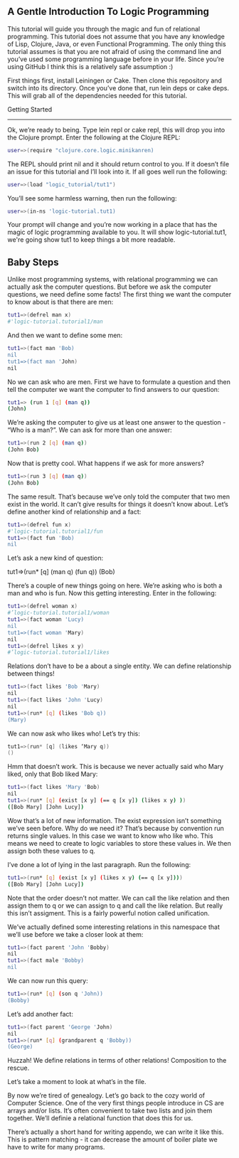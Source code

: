 A Gentle Introduction To Logic Programming
----

This tutorial will guide you through the magic and fun of relational programming. This tutorial does not assume that you have any knowledge of Lisp, Clojure, Java, or even Functional Programming. The only thing this tutorial assumes is that you are not afraid of using the command line and you’ve used some programming language before in your life. Since you’re using GitHub I think this is a relatively safe assumption :)

First things first, install Leiningen or Cake. Then clone this repository and switch into its directory. Once you’ve done that, run lein deps or cake deps. This will grab all of the dependencies needed for this tutorial.

Getting Started
____

Ok, we’re ready to being. Type lein repl or cake repl, this will drop you into the Clojure prompt. Enter the following at the Clojure REPL:

```sh
user=>(require "clojure.core.logic.minikanren)
```

The REPL should print nil and it should return control to you. If it doesn’t file an issue for this tutorial and I’ll look into it. If all goes well run the following:

```sh
user=>(load "logic_tutorial/tut1")
```

You’ll see some harmless warning, then run the following:

```sh
user=>(in-ns 'logic-tutorial.tut1)
```

Your prompt will change and you’re now working in a place that has the magic of logic programming available to you. It will show logic-tutorial.tut1, we're going show tut1 to keep things a bit more readable.

Baby Steps
----

Unlike most programming systems, with relational programming we can actually ask the computer questions. But before we ask the computer questions, we need define some facts! The first thing we want the computer to know about is that there are men:

```sh
tut1=>(defrel man x)
#'logic-tutorial.tutorial1/man
```

And then we want to define some men:

```sh
tut1=>(fact man 'Bob)
nil
tut1=>(fact man 'John)
nil
```

No we can ask who are men. First we have to formulate a question and then tell the computer we want the computer to find answers to our question:

```sh
tut1=> (run 1 [q] (man q))
(John)
```

We’re asking the computer to give us at least one answer to the question - “Who is a man?”.  We can ask for more than one answer:

```sh
tut1=>(run 2 [q] (man q))
(John Bob)
```

Now that is pretty cool. What happens if we ask for more answers?

```sh
tut1=>(run 3 [q] (man q))
(John Bob)
```

The same result. That’s because we’ve only told the computer that two men exist in the world. It can’t give results for things it doesn’t know about. Let’s define another kind of relationship and a fact:

```sh
tut1=>(defrel fun x)
#'logic-tutorial.tutorial1/fun
tut1=>(fact fun 'Bob)
nil
```

Let’s ask a new kind of question:

tut1=>(run* [q] (man q) (fun q))
(Bob)

There’s a couple of new things going on here. We’re asking who is both a man and who is fun. Now this getting interesting. Enter in the following:

```sh
tut1=>(defrel woman x)
#’logic-tutorial.tutorial1/woman
tut1=>(fact woman 'Lucy)
nil
tut1=>(fact woman 'Mary)
nil
tut1=>(defrel likes x y)
#’logic-tutorial.tutorial1/likes
```

Relations don’t have to be a about a single entity. We can define relationship between things!

```sh
tut1=>(fact likes 'Bob 'Mary)
nil
tut1=>(fact likes 'John 'Lucy)
nil
tut1=>(run* [q] (likes 'Bob q))
(Mary)
```

We can now ask who likes who! Let’s try this:

```s
tut1=>(run* [q] (likes ‘Mary q))
()
```

Hmm that doesn’t work. This is because we never actually said who Mary liked, only that Bob liked Mary:

```sh
tut1=>(fact likes 'Mary 'Bob)
nil
tut1=>(run* [q] (exist [x y] (== q [x y]) (likes x y) ))
([Bob Mary] [John Lucy])
```

Wow that’s a lot of new information. The exist expression isn’t something we’ve seen before. Why do we need it? That’s because by convention run returns single values. In this case we want to know who like who. This means we need to create to logic variables to store these values in. We then assign both these values to q.

I’ve done a lot of lying in the last paragraph. Run the following:

```sh
tut1=>(run* [q] (exist [x y] (likes x y) (== q [x y])))
([Bob Mary] [John Lucy])
```

Note that the order doesn’t not matter. We can call the like relation and then assign them to q or we can assign to q and call the like relation. But really this isn’t assigment. This is a fairly powerful notion called unification.

We’ve actually defined some interesting relations in this namespace that we’ll use before we take a closer look at them:

```sh
tut1=>(fact parent 'John 'Bobby)
nil
tut1=>(fact male 'Bobby)
nil
```

We can now run this query:

```sh
tut1=>(run* [q] (son q 'John))
(Bobby)
```

Let’s add another fact:

```sh
tut1=>(fact parent 'George 'John) 
nil
tut1=>(run* [q] (grandparent q 'Bobby))
(George)
```

Huzzah! We define relations in terms of other relations! Composition to the rescue.

Let’s take a moment to look at what’s in the file.

By now we’re tired of genealogy. Let’s go back to the cozy world of Computer Science. One of the very first things people introduce in CS are arrays and/or lists. It’s often convenient to take two lists and join them together. We’ll definie a relational function that does this for us.

There’s actually a short hand for writing appendo, we can write it like this. This is pattern matching - it can decrease the amount of boiler plate we have to write for many programs.